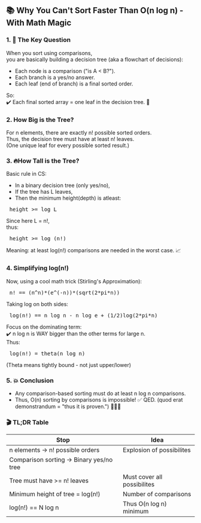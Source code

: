 ## 📚 Why You Can't Sort Faster Than O(n log n) - With Math Magic
### 1. 🎯 The Key Question
When you sort using comparisons,<br>
you are basically building a decision tree (aka a flowchart of decisions):
- Each node is a comparison ("is A < B?").
- Each branch is a yes/no answer.
- Each leaf (end of branch) is a final sorted order.

So: <br>
✔️ Each final sorted array = one leaf in the decision tree. 🌳

### 2. How Big is the Tree?
For n elements, there are exactly n! possible sorted orders.<br>
Thus, the decision tree must have at least n! leaves. <br>
(One unique leaf for every possible sorted result.)

### 3. 🔥How Tall is the Tree?
Basic rule in CS:
- In a binary decision tree (only yes/no),
- If the tree has L leaves,
- Then the minimum height(depth) is atleast:
<pre> height >= log L </pre>
Since here L = n!,<br>
thus:
<pre> height >= log (n!)</pre>
Meaning: at least log(n!) comparisons are needed in the worst case. 📈

### 4. Simplifying log(n!)
Now, using a cool math trick (Stirling's Approximation):
<pre> n! == (n^n)*(e^(-n))*(sqrt(2*pi*n)) </pre>
Taking log on both sides:
<pre> log(n!) == n log n - n log e + (1/2)log(2*pi*n) </pre>
Focus on the dominating term: <br>
✔️ n log n is WAY bigger than the other terms for large n. <br>
Thus:
<pre> log(n!) = theta(n log n) </pre>
(Theta means tightly bound - not just upper/lower)

### 5. 💥 Conclusion
- Any comparison-based sorting must do at least n log n comparisons.
- Thus, O(n) sorting by comparisons is impossible!
✅ QED. (quod erat demonstrandum = "thus it is proven.") 👨‍🏫🎯

### 🎬 TL;DR Table
| Stop | Idea |
| ---- | ---- |
| n elements -> n! possible orders | Explosion of possibilites |
| Comparison sorting -> Binary yes/no tree |
| Tree must have >= n! leaves | Must cover all possibilites |
| Minimum height of tree = log(n!) | Number of comparisons |
| log(n!) == N log n | Thus O(n log n) minimum |